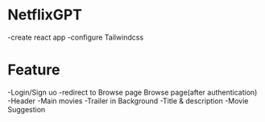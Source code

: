 # NetflixGPT
-create react app
-configure Tailwindcss


# Feature
-Login/Sign uo
  -redirect to Browse page
Browse page(after authentication)
  -Header
  -Main movies
     -Trailer in Background
     -Title & description
     -Movie Suggestion